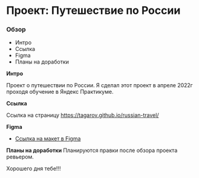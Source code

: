 # Проект: Путешествие по России

### Обзор
* Интро
* Ссылка
* Figma
* Планы на доработки

**Интро**

Проект о путешествии по России.
Я сделал этот проект в апреле 2022г проходя обучение в Яндекс Практикуме.

**Ссылка**

Ссылка на страницу https://tagarov.github.io/russian-travel/ 

**Figma**

* [Ссылка на макет в Figma](https://www.figma.com/file/5S2WSbEFL6awjVWJ0NWL8Q/Sprint-3_-Russia-_-desktop-mobile?node-id=28503%3A0)

**Планы на доработки**
Планируются правки после обзора проекта ревьером.

Хорошего дня тебе!!!
